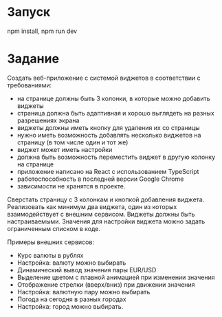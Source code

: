 # Запуск
npm install, npm run dev
# Задание
Создать веб-приложение с системой виджетов в соответствии с требованиями:
- на странице должны быть 3 колонки, в которые можно добавить виджеты
- страница должна быть адаптивная и хорошо выглядеть на разных разрешениях экрана
- виджеты должны иметь кнопку для удаления их со страницы
- нужно иметь возможность добавлять несколько виджетов на страницу (в том числе один и тот же)
- виджет может иметь настройки 
- должна быть возможность переместить виджет в другую колонку на странице
- приложение написано на React с использованием TypeScript
- работоспособность в последней версии Google Chrome
- зависимости не хранятся в проекте.

Сверстать страницу с 3 колонкам и кнопкой добавления виджета.
Реализовать как минимум два виджета, один из которых взаимодействует с внешним сервисом. Виджеты должны быть настраиваемыми. Значения для настройки виджета можно задать ограниченным списком в коде.

Примеры внешних сервисов:
- Курс валюты в рублях
- Настройка: валюту можно выбирать
- Динамический вывод значения пары EUR/USD
- Выделение цветом с плавной анимацией при изменении значения
- Отображение стрелки (вверх/вниз) при движении значения
- Настройка: валютную пару можно выбирать
- Погода на сегодня в разных городах
- Настройка: город можно выбирать.
